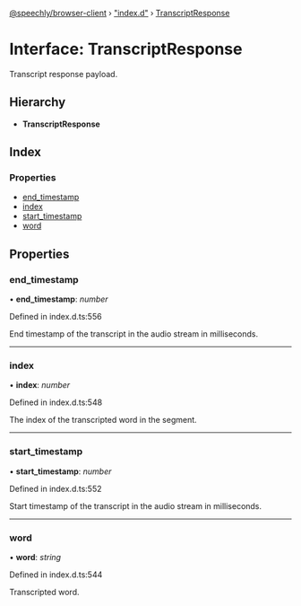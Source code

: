 [@speechly/browser-client](../README.md) › ["index.d"](../modules/_index_d_.md) › [TranscriptResponse](_index_d_.transcriptresponse.md)

# Interface: TranscriptResponse

Transcript response payload.

## Hierarchy

* **TranscriptResponse**

## Index

### Properties

* [end_timestamp](_index_d_.transcriptresponse.md#end_timestamp)
* [index](_index_d_.transcriptresponse.md#index)
* [start_timestamp](_index_d_.transcriptresponse.md#start_timestamp)
* [word](_index_d_.transcriptresponse.md#word)

## Properties

###  end_timestamp

• **end_timestamp**: *number*

Defined in index.d.ts:556

End timestamp of the transcript in the audio stream in milliseconds.

___

###  index

• **index**: *number*

Defined in index.d.ts:548

The index of the transcripted word in the segment.

___

###  start_timestamp

• **start_timestamp**: *number*

Defined in index.d.ts:552

Start timestamp of the transcript in the audio stream in milliseconds.

___

###  word

• **word**: *string*

Defined in index.d.ts:544

Transcripted word.

